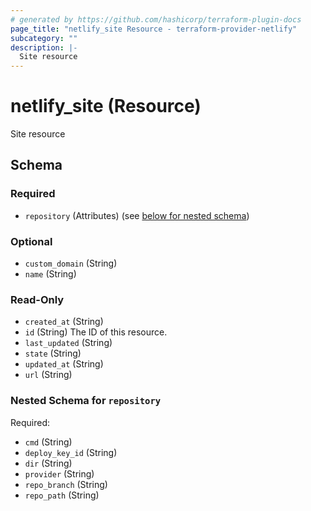 ```yaml
---
# generated by https://github.com/hashicorp/terraform-plugin-docs
page_title: "netlify_site Resource - terraform-provider-netlify"
subcategory: ""
description: |-
  Site resource
---
```


# netlify_site (Resource)

Site resource



<!-- schema generated by tfplugindocs -->
## Schema

### Required

- `repository` (Attributes) (see [below for nested schema](#nestedatt--repository))

### Optional

- `custom_domain` (String)
- `name` (String)

### Read-Only

- `created_at` (String)
- `id` (String) The ID of this resource.
- `last_updated` (String)
- `state` (String)
- `updated_at` (String)
- `url` (String)

<a id="nestedatt--repository"></a>
### Nested Schema for `repository`

Required:

- `cmd` (String)
- `deploy_key_id` (String)
- `dir` (String)
- `provider` (String)
- `repo_branch` (String)
- `repo_path` (String)
